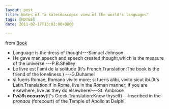 ```yaml
---
layout: post
title: Notes of "a kaleidoscopic view of the world's languages"
tags: [NOTES]
date: 2011-02-17T13:01:00+0800

---
```


from [Book]

*  Language is the dress of thought---Samuel Johnson
*  He gave man speech and speech created thought,which is the measure of the universe ---P.B.Shelley
*  Le livre est l'ami de la solitude (It's French.Translation:The book is the friend of the loneliness.) ---G.Duhamel
*  si fueris Romae, Romano vivito more; si fueris alibi, vivito sicut ibi.(It's Latin.Translation:if in Rome, live in the Roman manner; if you are elsewhere, live as they do elsewhere)---St. Ambrose
* **Γνῶθι σεαυτόν**(It's Greek.Translation:Know thyself)---inscribed in the *pronaos* (forecourt) of the Temple of Apollo at Delphi.

[Book]: http://book.douban.com/subject/3151150/